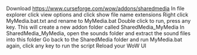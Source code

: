 Download https://www.curseforge.com/wow/addons/sharedmedia
In file explorer click view options and click show file name extensions
Right click MyMedia.bat.txt and rename to MyMedia.bat
Double click to run, press any key. This will create a new addon folder called SharedMedia_MyMedia
In SharedMedia_MyMedia, open the sounds folder and extract the sound files into this folder
Go back to the SharedMedia folder and run MyMedia.bat again, click any key to run the script
Reload your WoW UI
